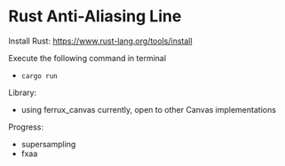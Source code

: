 # Rust Anti-Aliasing Line

Install Rust: https://www.rust-lang.org/tools/install

Execute the following command in terminal
* `cargo run`

Library:
* using ferrux_canvas currently, open to other Canvas implementations

Progress:
* supersampling 
* fxaa



